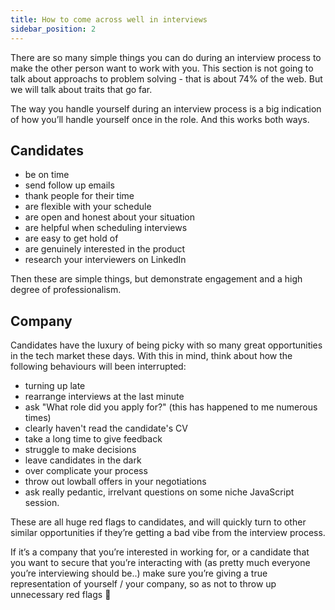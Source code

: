 ```yaml
---
title: How to come across well in interviews
sidebar_position: 2
---
```


There are so many simple things you can do during an interview process to make the other person want to work with you. This section is not going to talk about approachs to problem solving - that is about 74% of the web. But we will talk about traits that go far.

The way you handle yourself during an interview process is a big indication of how you’ll handle yourself once in the role. And this works both ways.

## Candidates

- be on time
- send follow up emails
- thank people for their time
- are flexible with your schedule
- are open and honest about your situation
- are helpful when scheduling interviews
- are easy to get hold of
- are genuinely interested in the product
- research your interviewers on LinkedIn

Then these are simple things, but demonstrate engagement and a high degree of professionalism.

## Company

Candidates have the luxury of being picky with so many great opportunities in the tech market these days. With this in mind, think about how the following behaviours will been interrupted:

- turning up late
- rearrange interviews at the last minute
- ask "What role did you apply for?" (this has happened to me numerous times)
- clearly haven't read the candidate's CV
- take a long time to give feedback
- struggle to make decisions
- leave candidates in the dark
- over complicate your process
- throw out lowball offers in your negotiations
- ask really pedantic, irrelvant questions on some niche JavaScript session.

These are all huge red flags to candidates, and will quickly turn to other similar opportunities if they’re getting a bad vibe from the interview process.

If it’s a company that you’re interested in working for, or a candidate that you want to secure that you’re interacting with (as pretty much everyone you’re interviewing should be..) make sure you’re giving a true representation of yourself / your company, so as not to throw up unnecessary red flags 🚩
